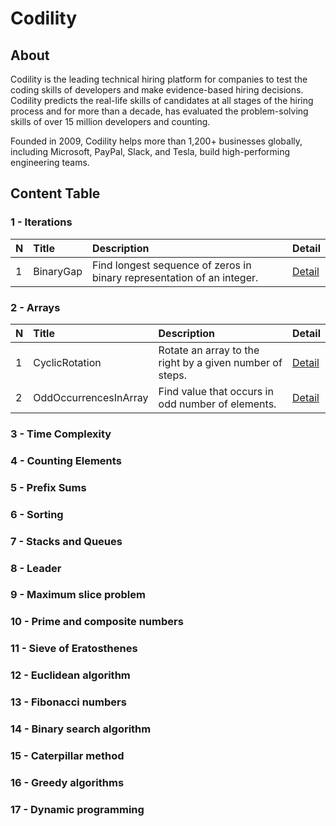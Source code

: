 # Codility

## About

Codility is the leading technical hiring platform for companies to test the coding skills of developers and make evidence-based hiring decisions. Codility predicts the real-life skills of candidates at all stages of the hiring process and for more than a decade, has evaluated the problem-solving skills of over 15 million developers and counting.

Founded in 2009, Codility helps more than 1,200+ businesses globally, including Microsoft, PayPal, Slack, and Tesla, build high-performing engineering teams.

## Content Table

### 1 - Iterations

| N  | Title  | Description  | Detail  |
| :------------ | :------------ | :------------ | :------------ |
| 1  | BinaryGap  | Find longest sequence of zeros in binary representation of an integer.  | [Detail](./iterations/BinaryGap.md)  |

### 2 - Arrays

| N  | Title  | Description  | Detail  |
| :------------ | :------------ | :------------ | :------------ |
| 1  | CyclicRotation  | Rotate an array to the right by a given number of steps.  | [Detail]()  |
| 2  | OddOccurrencesInArray  | Find value that occurs in odd number of elements.  | [Detail]()  |

### 3 - Time Complexity

### 4 - Counting Elements

### 5 - Prefix Sums

### 6 - Sorting

### 7 - Stacks and Queues

### 8 - Leader

### 9 - Maximum slice problem

### 10 - Prime and composite numbers

### 11 - Sieve of Eratosthenes

### 12 - Euclidean algorithm

### 13 - Fibonacci numbers

### 14 - Binary search algorithm

### 15 - Caterpillar method

### 16 - Greedy algorithms

### 17 - Dynamic programming

